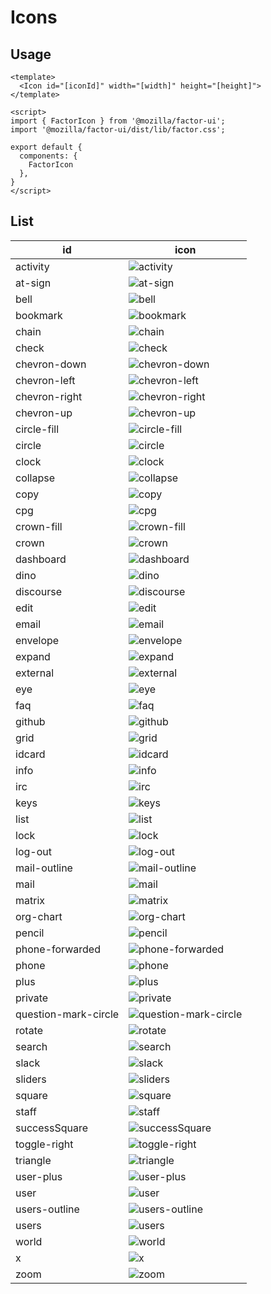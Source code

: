 # Icons

## Usage

```
<template>
  <Icon id="[iconId]" width="[width]" height="[height]">
</template>

<script>
import { FactorIcon } from '@mozilla/factor-ui';
import '@mozilla/factor-ui/dist/lib/factor.css';

export default {
  components: {
    FactorIcon
  },
}
</script>

```

## List

| id                   | icon                                                |
| -------------------- | --------------------------------------------------- |
| activity             | ![activity](./activity.svg)                         |
| at-sign              | ![at-sign](./at-sign.svg)                           |
| bell                 | ![bell](./bell.svg)                                 |
| bookmark             | ![bookmark](./bookmark.svg)                         |
| chain                | ![chain](./chain.svg)                               |
| check                | ![check](./check.svg)                               |
| chevron-down         | ![chevron-down](./chevron-down.svg)                 |
| chevron-left         | ![chevron-left](./chevron-left.svg)                 |
| chevron-right        | ![chevron-right](./chevron-right.svg)               |
| chevron-up           | ![chevron-up](./chevron-up.svg)                     |
| circle-fill          | ![circle-fill](./circle-fill.svg)                   |
| circle               | ![circle](./circle.svg)                             |
| clock                | ![clock](./clock.svg)                               |
| collapse             | ![collapse](./collapse.svg)                         |
| copy                 | ![copy](./copy.svg)                                 |
| cpg                  | ![cpg](./cpg.svg)                                   |
| crown-fill           | ![crown-fill](./crown-fill.svg)                     |
| crown                | ![crown](./crown.svg)                               |
| dashboard            | ![dashboard](./dashboard.svg)                       |
| dino                 | ![dino](./dino.svg)                                 |
| discourse            | ![discourse](./discourse.svg)                       |
| edit                 | ![edit](./edit.svg)                                 |
| email                | ![email](./email.svg)                               |
| envelope             | ![envelope](./envelope.svg)                         |
| expand               | ![expand](./expand.svg)                             |
| external             | ![external](./external.svg)                         |
| eye                  | ![eye](./eye.svg)                                   |
| faq                  | ![faq](./faq.svg)                                   |
| github               | ![github](./github.svg)                             |
| grid                 | ![grid](./grid.svg)                                 |
| idcard               | ![idcard](./idcard.svg)                             |
| info                 | ![info](./info.svg)                                 |
| irc                  | ![irc](./irc.svg)                                   |
| keys                 | ![keys](./keys.svg)                                 |
| list                 | ![list](./list.svg)                                 |
| lock                 | ![lock](./lock.svg)                                 |
| log-out              | ![log-out](./log-out.svg)                           |
| mail-outline         | ![mail-outline](./mail-outline.svg)                 |
| mail                 | ![mail](./mail.svg)                                 |
| matrix               | ![matrix](./matrix.svg)                             |
| org-chart            | ![org-chart](./org-chart.svg)                       |
| pencil               | ![pencil](./pencil.svg)                             |
| phone-forwarded      | ![phone-forwarded](./phone-forwarded.svg)           |
| phone                | ![phone](./phone.svg)                               |
| plus                 | ![plus](./plus.svg)                                 |
| private              | ![private](./private.svg)                           |
| question-mark-circle | ![question-mark-circle](./question-mark-circle.svg) |
| rotate               | ![rotate](./rotate.svg)                             |
| search               | ![search](./search.svg)                             |
| slack                | ![slack](./slack.svg)                               |
| sliders              | ![sliders](./sliders.svg)                           |
| square               | ![square](./square.svg)                             |
| staff                | ![staff](./staff.svg)                               |
| successSquare        | ![successSquare](./successSquare.svg)               |
| toggle-right         | ![toggle-right](./toggle-right.svg)                 |
| triangle             | ![triangle](./triangle.svg)                         |
| user-plus            | ![user-plus](./user-plus.svg)                       |
| user                 | ![user](./user.svg)                                 |
| users-outline        | ![users-outline](./users-outline.svg)               |
| users                | ![users](./users.svg)                               |
| world                | ![world](./world.svg)                               |
| x                    | ![x](./x.svg)                                       |
| zoom                 | ![zoom](./zoom.svg)                                 |
